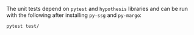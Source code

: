 The unit tests depend on `pytest` and `hypothesis` libraries and can
be run with the following after installing `py-ssg` and `py-margo`:

`pytest test/`
